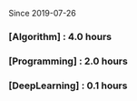 Since 2019-07-26
### [Algorithm] : 4.0 hours

### [Programming] : 2.0 hours

### [DeepLearning] : 0.1 hours

